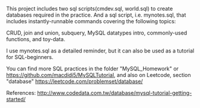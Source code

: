 This project includes two sql scripts(cmdev.sql, world.sql) to create databases required in the practice.
And a sql script, i.e. mynotes.sql, that includes instantly-runnable commands covering the following topics: 

CRUD, join and union, subquery, MySQL datatypes intro, commonly-used functions, and toy-data.

I use mynotes.sql as a detailed reminder, but it can also be used as a tutorial for SQL-beginners.

You can find more SQL practices in the folder "MySQL_Homework"
or https://github.com/macdidi5/MySQLTutorial, and also on Leetcode, section "database"  https://leetcode.com/problemset/database/


References:
http://www.codedata.com.tw/database/mysql-tutorial-getting-started/


